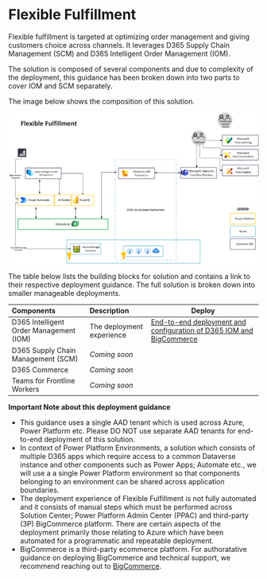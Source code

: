 # Flexible Fulfillment

Flexible fulfillment is targeted at optimizing order management and giving customers choice across channels. It leverages D365 Supply Chain Management (SCM) and D365 Intelligent Order Management (IOM).

The solution is composed of several components and due to complexity of the deployment, this guidance has been broken down into two parts to cover IOM and SCM separately.

The image below shows the composition of this solution.

![Flexible Fulfillment](./media/flexible-fulfillment.png)

The table below lists the building blocks for solution and contains a link to their respective deployment guidance. The full solution is broken down into smaller manageable deployments.

| Components | Description | Deploy |
|:----------------------|:------------|--------|
| D365 Intelligent Order Management (IOM) | The deployment experience | [End-to-end deployment and configuration of D365 IOM and BigCommerce](./iom/README.md)
| D365 Supply Chain Management (SCM) |*Coming soon* |
| D365 Commerce |*Coming soon* |
| Teams for Frontline Workers |*Coming soon* |

**Important Note about this deployment guidance**

- This guidance uses a single AAD tenant which is used across Azure, Power Platform etc. Please DO NOT use separate AAD tenants for end-to-end deployment of this solution.
- In context of Power Platform Environments, a solution which consists of multiple D365 apps which require access to a common Dataverse instance and other components such as Power Apps; Automate etc., we will use a a single Power Platform environment so that components belonging to an environment can be shared across application boundaries.
- The deployment experience of Flexible Fulfillment is not fully automated and it consists of manual steps which must be performed across Solution Center; Power Platform Admin Center (PPAC) and third-party (3P) BigCommerce platform. There are certain aspects of the deployment primarily those relating to Azure which have been automated for a programmatic and repeatable deployment.
- BigCommerce is a third-party ecommerce platform. For authoratative guidance on deploying BigCommerce and technical support, we recommend reaching out to [BigCommerce](https://www.bigcommerce.com/dm/microsoft/).